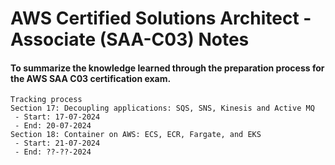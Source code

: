 # AWS Certified Solutions Architect - Associate (SAA-C03) Notes
#### To summarize the knowledge learned through the preparation process for the AWS SAA C03 certification exam.
```
Tracking process
Section 17: Decoupling applications: SQS, SNS, Kinesis and Active MQ
 - Start: 17-07-2024
 - End: 20-07-2024
Section 18: Container on AWS: ECS, ECR, Fargate, and EKS
 - Start: 21-07-2024
 - End: ??-??-2024
```